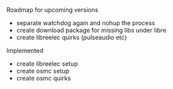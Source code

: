 Roadmap for upcoming versions
* separate watchdog again and nohup the process
* create download package for missing libs under libre
* create libreelec quirks (pulseaudio etc)

Implemented
* create libreelec setup
* create osmc setup
* create osmc quirks
